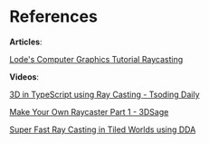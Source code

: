 # References

**Articles**:

[Lode&#39;s Computer Graphics Tutorial Raycasting](https://lodev.org/cgtutor/raycasting.html)

**Videos**:

[3D in TypeScript using Ray Casting - Tsoding Daily](https://www.youtube.com/@TsodingDaily)

[Make Your Own Raycaster Part 1 - 3DSage](https://www.youtube.com/watch?v=gYRrGTC7GtA)

[Super Fast Ray Casting in Tiled Worlds using DDA](https://www.youtube.com/watch?v=NbSee-XM7WA&t=59s)
